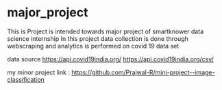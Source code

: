# major_project

This is Project is intended towards major project of smartknower data science internship
In this project data collection is done through webscraping and analytics is performed on covid 19 data set

data source
https://api.covid19india.org/
https://api.covid19india.org/csv/

my minor project link : https://github.com/Prajwal-R/mini-project--image-classification

